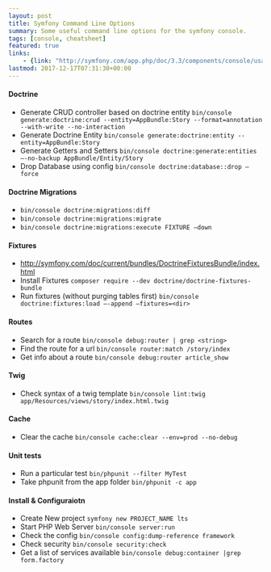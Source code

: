 ```yaml
---
layout: post
title: Symfony Command Line Options
summary: Some useful command line options for the symfony console.
tags: [console, cheatsheet]
featured: true
links:
    - {link: "http://symfony.com/app.php/doc/3.3/components/console/usage.html", label: "Console commands, shortcuts and built-in commands"}
lastmod: 2017-12-17T07:31:30+00:00 
---
```


#### Doctrine 
- Generate CRUD controller based on doctrine entity `bin/console generate:doctrine:crud --entity=AppBundle:Story --format=annotation --with-write --no-interaction`
- Generate Doctrine Entity `bin/console generate:doctrine:entity --entity=AppBundle:Story`  
- Generate Getters and Setters `bin/console doctrine:generate:entities —-no-backup AppBundle/Entity/Story`
- Drop Database using config `bin/console doctrine:database::drop —force`

#### Doctrine Migrations 
- `bin/console doctrine:migrations:diff`
- `bin/console doctrine:migrations:migrate`
- `bin/console doctrine:migrations:execute FIXTURE —down`

#### Fixtures 

- http://symfony.com/doc/current/bundles/DoctrineFixturesBundle/index.html
- Install Fixtures `composer require --dev doctrine/doctrine-fixtures-bundle`
- Run fixtures (without purging tables first)  `bin/console doctrine:fixtures:load —-append —fixtures=<dir>`

#### Routes
- Search for a route `bin/console debug:router | grep <string>`
- Find the route for a url `bin/console router:match /story/index`
- Get info about a route `bin/console debug:router article_show`

#### Twig
- Check syntax of a twig template `bin/console lint:twig app/Resources/views/story/index.html.twig`

#### Cache
- Clear the cache `bin/console cache:clear --env=prod --no-debug`

#### Unit tests
- Run a particular test `bin/phpunit --filter MyTest`
- Take phpunit from the app folder `bin/phpunit -c app`

#### Install & Configuraiotn
- Create New project `symfony new PROJECT_NAME lts`
- Start PHP Web Server `bin/console server:run`
- Check the config `bin/console config:dump-reference framework`
- Check security `bin/console security:check`
- Get a list of services available `bin/console debug:container |grep form.factory`
